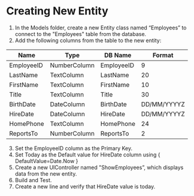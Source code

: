 ﻿# Creating New Entity
1.	In the Models folder, create a new Entity class named “Employees” to connect to the "Employees" table from the database.
2.	Add the following columns from the table to the new entity:

| Name       | Type         | DB Name    | Format      |
|------------|--------------|------------|-------------|
| EmployeeID | NumberColumn | EmployeeID | 9           |
| LastName   | TextColumn   | LastName   | 20          |
| FirstName  | TextColumn   | FirstName  | 10          |
| Title      | TextColumn   | Title      | 30          |
| BirthDate  | DateColumn   | BirthDate  | DD/MM/YYYYZ |
| HireDate   | DateColumn   | HireDate   | DD/MM/YYYYZ |
| HomePhone  | TextColumn   | HomePhone  | 24          |
| ReportsTo  | NumberColumn | ReportsTo  | 2           |

3.	Set the EmployeeID column as the Primary Key.
4.	Set Today as the Default value for HireDate column using { DefaultValue=Date.Now }
5.	Create a new UIController named "ShowEmployees”, which displays data from the new entity.
6.	Build and Test.
7.	Create a new line and verify that HireDate value is today.
